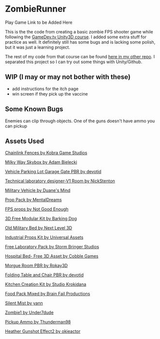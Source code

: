 # ZombieRunner

Play Game Link to be Added Here

This is the the code from creating a basic zombie FPS shooter game while following the [GameDev.tv Unity3D course](https://www.udemy.com/course/unitycourse2). I added some extra stuff for practice as well. It definitely still has some bugs and is lacking some polish, but it was just a learning project.

The rest of my code from that course can be found [here in my other repo](https://github.com/JemWritesCode/Unity3DTutorial). I separated this project so I can try out some things with Unity/Github.

## WIP (I may or may not bother with these)

- add instructions for the itch page
- win screen if they pick up the vaccine

## Some Known Bugs

Enemies can clip through objects.
One of the guns doesn't have ammo you can pickup

## Assets Used

[Chainlink Fences by Kobra Game Studios](https://assetstore.unity.com/packages/3d/chainlink-fences-73107)

[Milky Way Skybox by Adam Bielecki](https://assetstore.unity.com/packages/2d/textures-materials/milky-way-skybox-94001#content)

[Vehicle Parking Lot Garage Gate PBR by devotid](https://assetstore.unity.com/packages/3d/environments/roadways/vehicle-parking-lot-garage-gate-pbr-111423)

[Technical laboratory designer-V1 Room by NickStenton](https://assetstore.unity.com/packages/3d/technical-laboratory-designer-v1-room-93699)

[Military Vehicle by Duane's Mind](https://assetstore.unity.com/packages/3d/vehicles/land/military-vehicle-9225)

[Prop Pack by MentalDreams](https://assetstore.unity.com/packages/3d/props/industrial/prop-pack-30963)

[FPS props by Not Good Enough](https://assetstore.unity.com/packages/3d/props/industrial/fps-props-147172)

[3D Free Modular Kit by Barking Dog](https://assetstore.unity.com/packages/3d/environments/3d-free-modular-kit-85732)

[Old Military Bed by Next Level 3D](https://assetstore.unity.com/packages/3d/props/interior/old-military-bed-40205)

[Industrial Props Kit by Universal Assets](https://assetstore.unity.com/packages/3d/props/industrial/industrial-props-kit-84745)

[Free Laboratory Pack by Storm Bringer Studios](https://assetstore.unity.com/packages/3d/props/tools/free-laboratory-pack-123782)

[Hospital Bed- Free 3D Asset by Cobble Games](https://assetstore.unity.com/packages/3d/props/interior/hospital-bed-free-3d-asset-190310)

[Morgue Room PBR by Rokay3D](https://assetstore.unity.com/packages/3d/environments/morgue-room-pbr-65817)

[Folding Table and Chair PBR by devotid](https://assetstore.unity.com/packages/3d/props/furniture/folding-table-and-chair-pbr-111726)

[Kitchen Creation Kit by Studio Krokidana](https://assetstore.unity.com/packages/3d/environments/kitchen-creation-kit-2854)

[Food Pack Mixed by Brain Fail Productions](https://assetstore.unity.com/packages/3d/props/food/food-pack-mixed-154349)

[Silent Mist by yann](https://assetstore.unity.com/packages/audio/ambient/silent-mist-102491)

[Zombie1 by Under7dude](https://freesound.org/people/Under7dude/sounds/163440/)

[Pickup Ammo by Thunderman98](https://freesound.org/people/Thunderman98/sounds/656183/)

[Heather Gunshot Effect2 by okieactor](https://freesound.org/people/okieactor/sounds/415912/)
